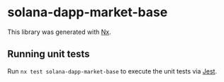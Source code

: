 # solana-dapp-market-base

This library was generated with [Nx](https://nx.dev).

## Running unit tests

Run `nx test solana-dapp-market-base` to execute the unit tests via [Jest](https://jestjs.io).
